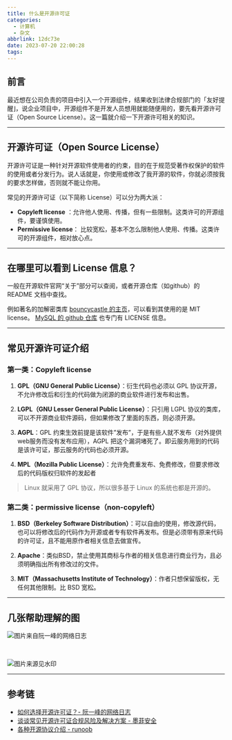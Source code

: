 ```yaml
---
title: 什么是开源许可证
categories:
  - 计算机
  - 杂文
abbrlink: 12dc73e
date: 2023-07-20 22:00:28
tags:
---
```


## 前言

最近想在公司负责的项目中引入一个开源组件，结果收到法律合规部门的「友好提醒⌋，说企业项目中，开源组件不是开发人员想用就能随便用的，要先看开源许可证（Open Source License）。这一篇就介绍一下开源许可相关的知识。

<!-- more -->

---

## 开源许可证（Open Source License）

开源许可证是一种针对开源软件使用者的约束，目的在于规范受著作权保护的软件的使用或者分发行为。说人话就是，你使用或修改了我开源的软件，你就必须按我的要求怎样做，否则就不能让你用。

常见的开源许可证（以下简称 License）可以分为两大派：

- **Copyleft license** ：允许他人使用、传播，但有一些限制。这类许可的开源组件，要谨慎使用。
- **Permissive license**： 比较宽松，基本不怎么限制他人使用、传播。这类许可的开源组件，相对放心点。

---

## 在哪里可以看到 License 信息？

一般在开源软件官网“关于”部分可以查阅，或者开源仓库（如github）的 README 文档中查找。

例如著名的加解密类库 [bouncycastle 的主页](https://www.bouncycastle.org/licence.html)，可以看到其使用的是 MIT license。 [MySQL 的 github 仓库](https://github.com/mysql/mysql-server/blob/trunk/LICENSE) 也专门有 LICENSE 信息。

---

## 常见开源许可证介绍

### 第一类：Copyleft license

1. **GPL（GNU General Public License）**：衍生代码也必须以 GPL 协议开源，不允许修改后和衍生的代码做为闭源的商业软件进行发布和出售。

2. **LGPL（GNU Lesser General Public License）**：只引用 LGPL 协议的类库，可以不开源商业软件源码，但如果修改了里面的东西，则必须开源。

3. **AGPL**：GPL 约束生效前提是该软件”发布”，于是有些人就不发布（对外提供web服务而没有发布应用），AGPL 把这个漏洞堵死了。即云服务用到的代码是该许可证，那云服务的代码也必须开源。

4. **MPL（Mozilla Public License）**：允许免费重发布、免费修改，但要求修改后的代码版权归软件的发起者

> Linux 就采用了 GPL 协议，所以很多基于 Linux 的系统也都是开源的。

### 第二类：permissive license（non-copyleft）


1. **BSD（Berkeley Software Distribution）**：可以自由的使用，修改源代码，也可以将修改后的代码作为开源或者专有软件再发布。但是必须带有原来代码的许可证，且不能用原作者相关信息去做宣传。

2. **Apache**：类似BSD，禁止使用其商标与作者的相关信息进行商业行为，且必须明确指出所有修改过的文件。

2. **MIT（Massachusetts Institute of Technology）**：作者只想保留版权，无任何其他限制。比 BSD 宽松。

---

## 几张帮助理解的图

![图片来自阮一峰的网络日志](http://www.ruanyifeng.com/blogimg/asset/201105/free_software_licenses.png)

<br>

![图片来源见水印](../../../../images/license_tips.png)

---

## 参考链

- [如何选择开源许可证？- 阮一峰的网络日志](http://www.ruanyifeng.com/blog/2011/05/how_to_choose_free_software_licenses.html)
- [谈谈常见开源许可证合规风险及解决方案 - 墨菲安全](https://www.murphysec.com/blog/knowledge-popularization/4169.html)
- [各种开源协议介绍 - runoob ](https://www.runoob.com/w3cnote/open-source-license.html)